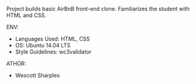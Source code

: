Project builds basic AirBnB front-end clone. Familiarizes the student with HTML and CSS.

ENV:
- Languages Used: HTML, CSS
- OS: Ubuntu 14.04 LTS
- Style Guidelines: wc3validator

ATHOR:
- Wescott Sharples
